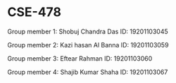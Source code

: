 # CSE-478

Group member 1: Shobuj Chandra Das ID: 19201103045

Group member 2: Kazi hasan Al Banna ID: 19201103059

Group member 3: Eftear Rahman ID: 19201103060

Group member 4: Shajib Kumar Shaha ID: 19201103067

